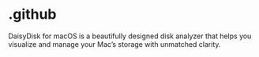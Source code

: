 # .github
DaisyDisk for macOS is a beautifully designed disk analyzer that helps you visualize and manage your Mac’s storage with unmatched clarity.
